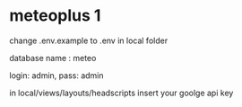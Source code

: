 <h1> meteoplus 1</h1>
change .env.example to .env in local folder
<p> database name : meteo
<p> login: admin, pass: admin
<p> in local/views/layouts/headscripts insert your goolge api key
